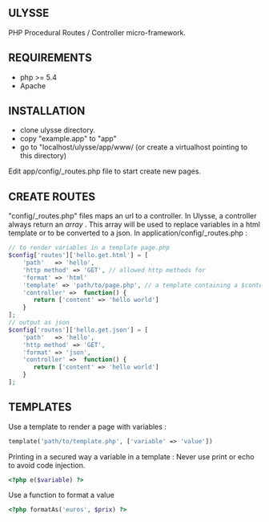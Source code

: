 ULYSSE
------------

PHP Procedural Routes / Controller micro-framework.

REQUIREMENTS
-------------

* php >= 5.4
* Apache

INSTALLATION
-------------

* clone ulysse directory.
* copy "example.app" to "app"
* go to "localhost/ulysse/app/www/ (or create a virtualhost pointing to this directory)

Edit app/config/_routes.php file to start create new pages.

CREATE ROUTES
--------------

"config/_routes.php" files maps an url to a controller.
In Ulysse, a controller always return an *array* .
This array will be used to replace variables in a html template
or to be converted to a json.
In application/config/_routes.php :

```php
// to render variables in a template page.php
$config['routes']['hello.get.html'] = [
    'path'   => 'hello',
    'http method' => 'GET', // allowed http methods for
    'format' => 'html'
    'template' => 'path/to/page.php', // a template containing a $content variable.
    'controller' =>  function() {
       return ['content' => 'hello world']
    }
];
// output as json
$config['routes']['hello.get.json'] = [
    'path'   => 'hello',
    'http method' => 'GET',
    'format' => 'json',
    'controller' =>  function() {
       return ['content' => 'hello world']
    }
];
```

TEMPLATES
---------------

Use a template to render a page with variables :
```php
template('path/to/template.php', ['variable' => 'value'])
```

Printing in a secured way a variable in a template :
Never use print or echo to avoid code injection.
```php
<?php e($variable) ?>
```

Use a function to format a value
```php
<?php formatAs('euros', $prix) ?>
```

